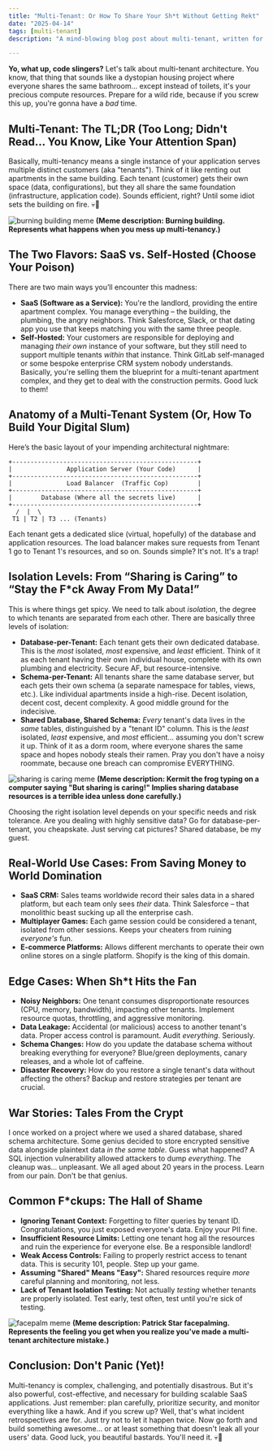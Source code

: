 ```yaml
---
title: "Multi-Tenant: Or How To Share Your Sh*t Without Getting Rekt"
date: "2025-04-14"
tags: [multi-tenant]
description: "A mind-blowing blog post about multi-tenant, written for chaotic Gen Z engineers."

---
```


**Yo, what up, code slingers?** Let's talk about multi-tenant architecture. You know, that thing that sounds like a dystopian housing project where everyone shares the same bathroom... except instead of toilets, it's your precious compute resources. Prepare for a wild ride, because if you screw this up, you're gonna have a *bad* time.

## Multi-Tenant: The TL;DR (Too Long; Didn't Read… You Know, Like Your Attention Span)

Basically, multi-tenancy means a single instance of your application serves multiple distinct customers (aka "tenants"). Think of it like renting out apartments in the same building. Each tenant (customer) gets their own space (data, configurations), but they all share the same foundation (infrastructure, application code). Sounds efficient, right? Until some idiot sets the building on fire. 💀🙏

![burning building meme](https://i.kym-cdn.com/photos/images/original/002/318/568/210.jpg)
**(Meme description: Burning building. Represents what happens when you mess up multi-tenancy.)**

## The Two Flavors: SaaS vs. Self-Hosted (Choose Your Poison)

There are two main ways you’ll encounter this madness:

*   **SaaS (Software as a Service):** You're the landlord, providing the entire apartment complex. You manage everything – the building, the plumbing, the angry neighbors. Think Salesforce, Slack, or that dating app you use that keeps matching you with the same three people.
*   **Self-Hosted:** Your customers are responsible for deploying and managing *their own* instance of your software, but they still need to support multiple tenants *within* that instance. Think GitLab self-managed or some bespoke enterprise CRM system nobody understands. Basically, you're selling them the blueprint for a multi-tenant apartment complex, and they get to deal with the construction permits. Good luck to them!

## Anatomy of a Multi-Tenant System (Or, How To Build Your Digital Slum)

Here’s the basic layout of your impending architectural nightmare:

```ascii
+---------------------------------------------------+
|               Application Server (Your Code)      |
+---------------------------------------------------+
|               Load Balancer  (Traffic Cop)        |
+---------------------------------------------------+
|        Database (Where all the secrets live)      |
+---------------------------------------------------+
  /  |  \
 T1 | T2 | T3 ... (Tenants)
```

Each tenant gets a dedicated slice (virtual, hopefully) of the database and application resources.  The load balancer makes sure requests from Tenant 1 go to Tenant 1's resources, and so on. Sounds simple? It's not.  It's a trap!

## Isolation Levels: From “Sharing is Caring” to “Stay the F*ck Away From My Data!”

This is where things get spicy. We need to talk about *isolation*, the degree to which tenants are separated from each other. There are basically three levels of isolation:

*   **Database-per-Tenant:** Each tenant gets their own dedicated database. This is the *most* isolated, *most* expensive, and *least* efficient. Think of it as each tenant having their own individual house, complete with its own plumbing and electricity.  Secure AF, but resource-intensive.
*   **Schema-per-Tenant:** All tenants share the same database server, but each gets their own schema (a separate namespace for tables, views, etc.).  Like individual apartments inside a high-rise. Decent isolation, decent cost, decent complexity. A good middle ground for the indecisive.
*   **Shared Database, Shared Schema:** *Every* tenant's data lives in the *same* tables, distinguished by a "tenant ID" column. This is the *least* isolated, *least* expensive, and *most* efficient… assuming you don't screw it up. Think of it as a dorm room, where everyone shares the same space and hopes nobody steals their ramen. Pray you don't have a noisy roommate, because one breach can compromise EVERYTHING.

![sharing is caring meme](https://i.imgflip.com/1hax1k.jpg)
**(Meme description: Kermit the frog typing on a computer saying "But sharing is caring!" Implies sharing database resources is a terrible idea unless done carefully.)**

Choosing the right isolation level depends on your specific needs and risk tolerance.  Are you dealing with highly sensitive data?  Go for database-per-tenant, you cheapskate.  Just serving cat pictures?  Shared database, be my guest.

## Real-World Use Cases: From Saving Money to World Domination

*   **SaaS CRM:** Sales teams worldwide record their sales data in a shared platform, but each team only sees *their* data.  Think Salesforce – that monolithic beast sucking up all the enterprise cash.
*   **Multiplayer Games:** Each game session could be considered a tenant, isolated from other sessions.  Keeps your cheaters from ruining *everyone's* fun.
*   **E-commerce Platforms:** Allows different merchants to operate their own online stores on a single platform.  Shopify is the king of this domain.

## Edge Cases: When Sh*t Hits the Fan

*   **Noisy Neighbors:** One tenant consumes disproportionate resources (CPU, memory, bandwidth), impacting other tenants. Implement resource quotas, throttling, and aggressive monitoring.
*   **Data Leakage:** Accidental (or malicious) access to another tenant's data.  Proper access control is paramount.  Audit *everything*. Seriously.
*   **Schema Changes:** How do you update the database schema without breaking everything for everyone?  Blue/green deployments, canary releases, and a whole lot of caffeine.
*   **Disaster Recovery:** How do you restore a single tenant's data without affecting the others?  Backup and restore strategies per tenant are crucial.

## War Stories: Tales From the Crypt

I once worked on a project where we used a shared database, shared schema architecture.  Some genius decided to store encrypted sensitive data alongside plaintext data *in the same table*.  Guess what happened?  A SQL injection vulnerability allowed attackers to dump *everything*.  The cleanup was… unpleasant.  We all aged about 20 years in the process. Learn from our pain.  Don't be that genius.

## Common F\*ckups: The Hall of Shame

*   **Ignoring Tenant Context:** Forgetting to filter queries by tenant ID.  Congratulations, you just exposed everyone's data.  Enjoy your PII fine.
*   **Insufficient Resource Limits:** Letting one tenant hog all the resources and ruin the experience for everyone else.  Be a responsible landlord!
*   **Weak Access Controls:** Failing to properly restrict access to tenant data.  This is security 101, people.  Step up your game.
*   **Assuming "Shared" Means "Easy":** Shared resources require *more* careful planning and monitoring, not less.
*   **Lack of Tenant Isolation Testing:** Not actually *testing* whether tenants are properly isolated.  Test early, test often, test until you're sick of testing.

![facepalm meme](https://i.kym-cdn.com/photos/images/original/000/242/634/396.gif)
**(Meme description: Patrick Star facepalming. Represents the feeling you get when you realize you've made a multi-tenant architecture mistake.)**

## Conclusion: Don't Panic (Yet)!

Multi-tenancy is complex, challenging, and potentially disastrous. But it's also powerful, cost-effective, and necessary for building scalable SaaS applications. Just remember: plan carefully, prioritize security, and monitor everything like a hawk. And if you screw up? Well, that's what incident retrospectives are for. Just try not to let it happen twice. Now go forth and build something awesome... or at least something that doesn't leak all your users' data. Good luck, you beautiful bastards. You'll need it. 💀🙏
